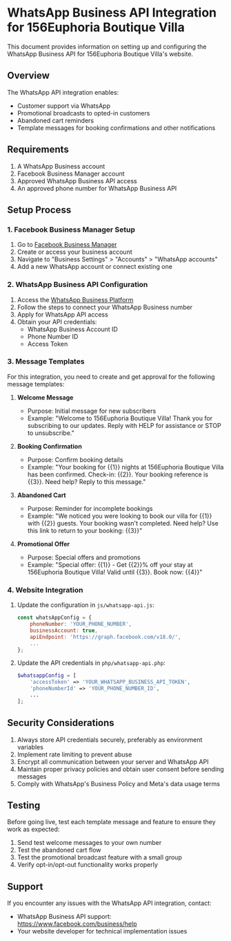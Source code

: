# WhatsApp Business API Integration for 156Euphoria Boutique Villa

This document provides information on setting up and configuring the WhatsApp Business API for 156Euphoria Boutique Villa's website.

## Overview

The WhatsApp API integration enables:
- Customer support via WhatsApp
- Promotional broadcasts to opted-in customers
- Abandoned cart reminders
- Template messages for booking confirmations and other notifications

## Requirements

1. A WhatsApp Business account
2. Facebook Business Manager account
3. Approved WhatsApp Business API access
4. An approved phone number for WhatsApp Business API

## Setup Process

### 1. Facebook Business Manager Setup

1. Go to [Facebook Business Manager](https://business.facebook.com/)
2. Create or access your business account
3. Navigate to "Business Settings" > "Accounts" > "WhatsApp accounts"
4. Add a new WhatsApp account or connect existing one

### 2. WhatsApp Business API Configuration

1. Access the [WhatsApp Business Platform](https://developers.facebook.com/docs/whatsapp/cloud-api/get-started)
2. Follow the steps to connect your WhatsApp Business number
3. Apply for WhatsApp API access
4. Obtain your API credentials:
   - WhatsApp Business Account ID
   - Phone Number ID
   - Access Token

### 3. Message Templates

For this integration, you need to create and get approval for the following message templates:

1. **Welcome Message**
   - Purpose: Initial message for new subscribers
   - Example: "Welcome to 156Euphoria Boutique Villa! Thank you for subscribing to our updates. Reply with HELP for assistance or STOP to unsubscribe."

2. **Booking Confirmation**
   - Purpose: Confirm booking details
   - Example: "Your booking for {{1}} nights at 156Euphoria Boutique Villa has been confirmed. Check-in: {{2}}. Your booking reference is {{3}}. Need help? Reply to this message."

3. **Abandoned Cart**
   - Purpose: Reminder for incomplete bookings
   - Example: "We noticed you were looking to book our villa for {{1}} with {{2}} guests. Your booking wasn't completed. Need help? Use this link to return to your booking: {{3}}"

4. **Promotional Offer**
   - Purpose: Special offers and promotions
   - Example: "Special offer: {{1}} - Get {{2}}% off your stay at 156Euphoria Boutique Villa! Valid until {{3}}. Book now: {{4}}"

### 4. Website Integration

1. Update the configuration in `js/whatsapp-api.js`:
   ```javascript
   const whatsAppConfig = {
       phoneNumber: 'YOUR_PHONE_NUMBER',
       businessAccount: true,
       apiEndpoint: 'https://graph.facebook.com/v18.0/',
       ...
   };
   ```

2. Update the API credentials in `php/whatsapp-api.php`:
   ```php
   $whatsappConfig = [
       'accessToken' => 'YOUR_WHATSAPP_BUSINESS_API_TOKEN',
       'phoneNumberId' => 'YOUR_PHONE_NUMBER_ID',
       ...
   ];
   ```

## Security Considerations

1. Always store API credentials securely, preferably as environment variables
2. Implement rate limiting to prevent abuse
3. Encrypt all communication between your server and WhatsApp API
4. Maintain proper privacy policies and obtain user consent before sending messages
5. Comply with WhatsApp's Business Policy and Meta's data usage terms

## Testing

Before going live, test each template message and feature to ensure they work as expected:

1. Send test welcome messages to your own number
2. Test the abandoned cart flow
3. Test the promotional broadcast feature with a small group
4. Verify opt-in/opt-out functionality works properly

## Support

If you encounter any issues with the WhatsApp API integration, contact:
- WhatsApp Business API support: https://www.facebook.com/business/help
- Your website developer for technical implementation issues
